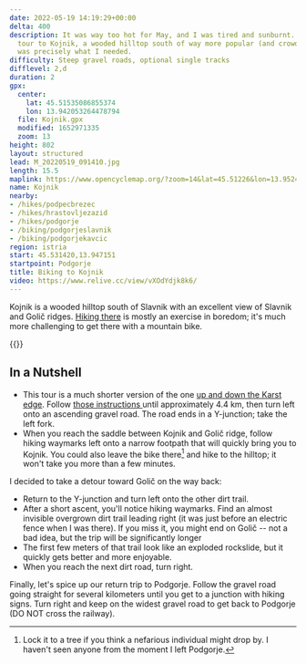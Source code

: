 ```yaml
---
date: 2022-05-19 14:19:29+00:00
delta: 400
description: It was way too hot for May, and I was tired and sunburnt. An early morning
  tour to Kojnik, a wooded hilltop south of way more popular (and crowded) Slavnik,
  was precisely what I needed.
difficulty: Steep gravel roads, optional single tracks
difflevel: 2,d
duration: 2
gpx:
  center:
    lat: 45.51535086855374
    lon: 13.942053264478794
  file: Kojnik.gpx
  modified: 1652971335
  zoom: 13
height: 802
layout: structured
lead: M_20220519_091410.jpg
length: 15.5
maplink: https://www.opencyclemap.org/?zoom=14&lat=45.51226&lon=13.95242&layers=B0000
name: Kojnik
nearby:
- /hikes/podpecbrezec
- /hikes/hrastovljezazid
- /hikes/podgorje
- /biking/podgorjeslavnik
- /biking/podgorjekavcic
region: istria
start: 45.531420,13.947151
startpoint: Podgorje
title: Biking to Kojnik
video: https://www.relive.cc/view/vXOdYdjk8k6/
---
```

Kojnik is a wooded hilltop south of Slavnik with an excellent view of Slavnik and Golič ridges. [Hiking there](/en/hikes/kojnik) is mostly an exercise in boredom; it's much more challenging to get there with a mountain bike.

{{<hike-details>}}

## In a Nutshell

* This tour is a much shorter version of the one [up and down the Karst edge](../podgorjekavcic/). Follow [those instructions ](../podgorjekavcic/#instr)until approximately 4.4 km, then turn left onto an ascending gravel road. The road ends in a Y-junction; take the left fork.
* When you reach the saddle between Kojnik and Golič ridge, follow hiking waymarks left onto a narrow footpath that will quickly bring you to Kojnik. You could also leave the bike there[^LCK] and hike to the hilltop; it won't take you more than a few minutes.

[^LCK]: Lock it to a tree if you think a nefarious individual might drop by. I haven't seen anyone from the moment I left Podgorje.

I decided to take a detour toward Golič on the way back:

* Return to the Y-junction and turn left onto the other dirt trail.
* After a short ascent, you'll notice hiking waymarks. Find an almost invisible overgrown dirt trail leading right (it was just before an electric fence when I was there). If you miss it, you might end on Golič -- not a bad idea, but the trip will be significantly longer
* The first few meters of that trail look like an exploded rockslide, but it quickly gets better and more enjoyable.
* When you reach the next dirt road, turn right.

Finally, let's spice up our return trip to Podgorje. Follow the gravel road going straight for several kilometers until you get to a junction with hiking signs. Turn right and keep on the widest gravel road to get back to Podgorje (DO NOT cross the railway).
